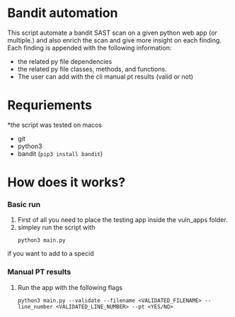 # Bandit automation

This script automate a bandit SAST scan on a given python web app (or multiple.) and also enrich the scan and give more insight on each finding.
Each finding is appended with the following information:
* the related py file dependencies
* the related py file classes, methods, and functions.
* The user can add with the cli manual pt results (valid or not)

# Requriements

*the script was tested on macos 
* git
* python3
* bandit (```pip3 install bandit```)

# How does it works?

### Basic run

1. First of all you need to place the testing app inside the vuln_apps folder.
2. simpley run the script with
    ```
    python3 main.py
    ```
 if you want to add to a specid
 
 ### Manual PT results
 1. Run the app with the following flags
    ```
    python3 main.py --validate --filename <VALIDATED_FILENAME> --line_number <VALIDATED_LINE_NUMBER> --pt <YES/NO>
    ```

